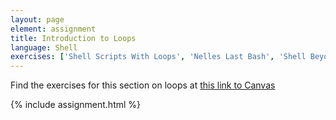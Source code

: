 ```yaml
---
layout: page
element: assignment
title: Introduction to Loops
language: Shell
exercises: ['Shell Scripts With Loops', 'Nelles Last Bash', 'Shell Beyond Nelle']
---
```

Find the exercises for this section on loops
at [this link to Canvas](https://canvas.okstate.edu/courses/51969/quizzes/107977)

{% include assignment.html %}
